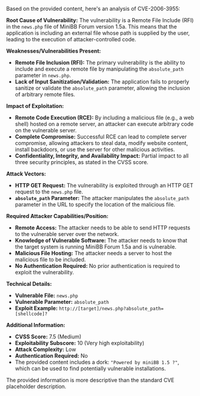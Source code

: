 Based on the provided content, here's an analysis of CVE-2006-3955:

**Root Cause of Vulnerability:**
The vulnerability is a Remote File Include (RFI) in the `news.php` file of MiniBB Forum version 1.5a. This means that the application is including an external file whose path is supplied by the user, leading to the execution of attacker-controlled code.

**Weaknesses/Vulnerabilities Present:**
- **Remote File Inclusion (RFI):** The primary vulnerability is the ability to include and execute a remote file by manipulating the `absolute_path` parameter in `news.php`.
- **Lack of Input Sanitization/Validation:** The application fails to properly sanitize or validate the `absolute_path` parameter, allowing the inclusion of arbitrary remote files.

**Impact of Exploitation:**
- **Remote Code Execution (RCE):** By including a malicious file (e.g., a web shell) hosted on a remote server, an attacker can execute arbitrary code on the vulnerable server.
- **Complete Compromise:** Successful RCE can lead to complete server compromise, allowing attackers to steal data, modify website content, install backdoors, or use the server for other malicious activities.
- **Confidentiality, Integrity, and Availability Impact:** Partial impact to all three security principles, as stated in the CVSS score.

**Attack Vectors:**
- **HTTP GET Request:** The vulnerability is exploited through an HTTP GET request to the `news.php` file.
- **`absolute_path` Parameter:** The attacker manipulates the `absolute_path` parameter in the URL to specify the location of the malicious file.

**Required Attacker Capabilities/Position:**
- **Remote Access:** The attacker needs to be able to send HTTP requests to the vulnerable server over the network.
- **Knowledge of Vulnerable Software:** The attacker needs to know that the target system is running MiniBB Forum 1.5a and is vulnerable.
- **Malicious File Hosting:** The attacker needs a server to host the malicious file to be included.
- **No Authentication Required:** No prior authentication is required to exploit the vulnerability.

**Technical Details:**
- **Vulnerable File:** `news.php`
- **Vulnerable Parameter:** `absolute_path`
- **Exploit Example:** `http://[target]/news.php?absolute_path=[shellcode]?`

**Additional Information:**
- **CVSS Score:** 7.5 (Medium)
- **Exploitability Subscore:** 10 (Very high exploitability)
- **Attack Complexity:** Low
- **Authentication Required:** No
- The provided content includes a dork: `"Powered by miniBB 1.5 ?"`, which can be used to find potentially vulnerable installations.

The provided information is more descriptive than the standard CVE placeholder description.